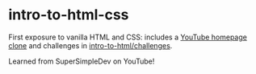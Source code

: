 # intro-to-html-css

First exposure to vanilla HTML and CSS: includes a [YouTube homepage clone](https://andre-fong.github.io/intro-to-html-css/youtube.html)
and challenges in [intro-to-html/challenges](https://github.com/andre-fong/intro-to-html-css/tree/main/intro-to-html).

Learned from SuperSimpleDev on YouTube!
